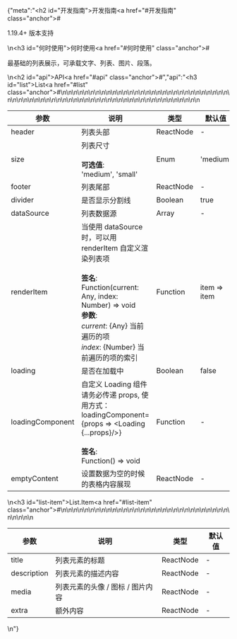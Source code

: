 {"meta":"<h2 id=\"&#x5F00;&#x53D1;&#x6307;&#x5357;\">&#x5F00;&#x53D1;&#x6307;&#x5357;<a href=\"#&#x5F00;&#x53D1;&#x6307;&#x5357;\" class=\"anchor\">#</a></h2><p>1.19.4+ &#x7248;&#x672C;&#x652F;&#x6301;</p>\n<h3 id=\"&#x4F55;&#x65F6;&#x4F7F;&#x7528;\">&#x4F55;&#x65F6;&#x4F7F;&#x7528;<a href=\"#&#x4F55;&#x65F6;&#x4F7F;&#x7528;\" class=\"anchor\">#</a></h3><p>&#x6700;&#x57FA;&#x7840;&#x7684;&#x5217;&#x8868;&#x5C55;&#x793A;&#xFF0C;&#x53EF;&#x627F;&#x8F7D;&#x6587;&#x5B57;&#x3001;&#x5217;&#x8868;&#x3001;&#x56FE;&#x7247;&#x3001;&#x6BB5;&#x843D;&#x3002;</p>\n<h2 id=\"api\">API<a href=\"#api\" class=\"anchor\">#</a></h2>","api":"<h3 id=\"list\">List<a href=\"#list\" class=\"anchor\">#</a></h3><table>\n<thead>\n<tr>\n<th>&#x53C2;&#x6570;</th>\n<th>&#x8BF4;&#x660E;</th>\n<th>&#x7C7B;&#x578B;</th>\n<th>&#x9ED8;&#x8BA4;&#x503C;</th>\n</tr>\n</thead>\n<tbody>\n<tr>\n<td>header</td>\n<td>&#x5217;&#x8868;&#x5934;&#x90E8;</td>\n<td>ReactNode</td>\n<td>-</td>\n</tr>\n<tr>\n<td>size</td>\n<td>&#x5217;&#x8868;&#x5C3A;&#x5BF8;<br><br><strong>&#x53EF;&#x9009;&#x503C;</strong>:<br>&apos;medium&apos;, &apos;small&apos;</td>\n<td>Enum</td>\n<td>&apos;medium&apos;</td>\n</tr>\n<tr>\n<td>footer</td>\n<td>&#x5217;&#x8868;&#x5C3E;&#x90E8;</td>\n<td>ReactNode</td>\n<td>-</td>\n</tr>\n<tr>\n<td>divider</td>\n<td>&#x662F;&#x5426;&#x663E;&#x793A;&#x5206;&#x5272;&#x7EBF;</td>\n<td>Boolean</td>\n<td>true</td>\n</tr>\n<tr>\n<td>dataSource</td>\n<td>&#x5217;&#x8868;&#x6570;&#x636E;&#x6E90;</td>\n<td>Array</td>\n<td>-</td>\n</tr>\n<tr>\n<td>renderItem</td>\n<td>&#x5F53;&#x4F7F;&#x7528; dataSource &#x65F6;&#xFF0C;&#x53EF;&#x4EE5;&#x7528; renderItem &#x81EA;&#x5B9A;&#x4E49;&#x6E32;&#x67D3;&#x5217;&#x8868;&#x9879;<br><br><strong>&#x7B7E;&#x540D;</strong>:<br>Function(current: Any, index: Number) =&gt; void<br><strong>&#x53C2;&#x6570;</strong>:<br><em>current</em>: {Any} &#x5F53;&#x524D;&#x904D;&#x5386;&#x7684;&#x9879;<br><em>index</em>: {Number} &#x5F53;&#x524D;&#x904D;&#x5386;&#x7684;&#x9879;&#x7684;&#x7D22;&#x5F15;</td>\n<td>Function</td>\n<td>item =&gt; item</td>\n</tr>\n<tr>\n<td>loading</td>\n<td>&#x662F;&#x5426;&#x5728;&#x52A0;&#x8F7D;&#x4E2D;</td>\n<td>Boolean</td>\n<td>false</td>\n</tr>\n<tr>\n<td>loadingComponent</td>\n<td>&#x81EA;&#x5B9A;&#x4E49; Loading &#x7EC4;&#x4EF6;<br>&#x8BF7;&#x52A1;&#x5FC5;&#x4F20;&#x9012; props, &#x4F7F;&#x7528;&#x65B9;&#x5F0F;&#xFF1A; loadingComponent={props =&gt; &lt;Loading {...props}/&gt;}<br><br><strong>&#x7B7E;&#x540D;</strong>:<br>Function() =&gt; void</td>\n<td>Function</td>\n<td>-</td>\n</tr>\n<tr>\n<td>emptyContent</td>\n<td>&#x8BBE;&#x7F6E;&#x6570;&#x636E;&#x4E3A;&#x7A7A;&#x7684;&#x65F6;&#x5019;&#x7684;&#x8868;&#x683C;&#x5185;&#x5BB9;&#x5C55;&#x73B0;</td>\n<td>ReactNode</td>\n<td>-</td>\n</tr>\n</tbody>\n</table>\n<h3 id=\"list-item\">List.Item<a href=\"#list-item\" class=\"anchor\">#</a></h3><table>\n<thead>\n<tr>\n<th>&#x53C2;&#x6570;</th>\n<th>&#x8BF4;&#x660E;</th>\n<th>&#x7C7B;&#x578B;</th>\n<th>&#x9ED8;&#x8BA4;&#x503C;</th>\n</tr>\n</thead>\n<tbody>\n<tr>\n<td>title</td>\n<td>&#x5217;&#x8868;&#x5143;&#x7D20;&#x7684;&#x6807;&#x9898;</td>\n<td>ReactNode</td>\n<td>-</td>\n</tr>\n<tr>\n<td>description</td>\n<td>&#x5217;&#x8868;&#x5143;&#x7D20;&#x7684;&#x63CF;&#x8FF0;&#x5185;&#x5BB9;</td>\n<td>ReactNode</td>\n<td>-</td>\n</tr>\n<tr>\n<td>media</td>\n<td>&#x5217;&#x8868;&#x5143;&#x7D20;&#x7684;&#x5934;&#x50CF; / &#x56FE;&#x6807; / &#x56FE;&#x7247;&#x5185;&#x5BB9;</td>\n<td>ReactNode</td>\n<td>-</td>\n</tr>\n<tr>\n<td>extra</td>\n<td>&#x989D;&#x5916;&#x5185;&#x5BB9;</td>\n<td>ReactNode</td>\n<td>-</td>\n</tr>\n</tbody>\n</table>\n"}